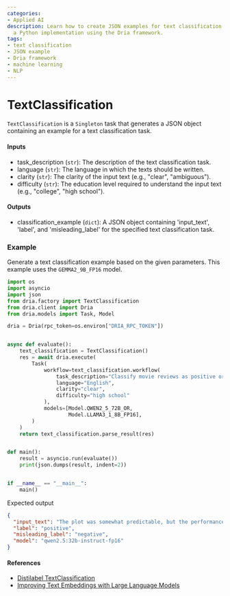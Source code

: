 ```yaml
---
categories:
- Applied AI
description: Learn how to create JSON examples for text classification tasks with
  a Python implementation using the Dria framework.
tags:
- text classification
- JSON example
- Dria framework
- machine learning
- NLP
---
```


# TextClassification

`TextClassification` is a `Singleton` task that generates a JSON object containing an example for a text classification task.

#### Inputs
- task_description (`str`): The description of the text classification task.
- language (`str`): The language in which the texts should be written.
- clarity (`str`): The clarity of the input text (e.g., "clear", "ambiguous").
- difficulty (`str`): The education level required to understand the input text (e.g., "college", "high school").

#### Outputs
- classification_example (`dict`): A JSON object containing 'input_text', 'label', and 'misleading_label' for the specified text classification task.

### Example

Generate a text classification example based on the given parameters. This example uses the `GEMMA2_9B_FP16` model.

```python
import os
import asyncio
import json
from dria.factory import TextClassification
from dria.client import Dria
from dria.models import Task, Model

dria = Dria(rpc_token=os.environ["DRIA_RPC_TOKEN"])


async def evaluate():
    text_classification = TextClassification()
    res = await dria.execute(
        Task(
            workflow=text_classification.workflow(
                task_description="Classify movie reviews as positive or negative",
                language="English",
                clarity="clear",
                difficulty="high school"
            ),
            models=[Model.QWEN2_5_72B_OR,
                    Model.LLAMA3_1_8B_FP16],
        )
    )
    return text_classification.parse_result(res)


def main():
    result = asyncio.run(evaluate())
    print(json.dumps(result, indent=2))


if __name__ == "__main__":
    main()
```

Expected output

```json
{
  "input_text": "The plot was somewhat predictable, but the performances were top-notch and kept me engaged throughout.",
  "label": "positive",
  "misleading_label": "negative",
  "model": "qwen2.5:32b-instruct-fp16"
}
```

#### References

- [Distilabel TextClassification](https://distilabel.argilla.io/latest/components-gallery/tasks/textclassification/)
- [Improving Text Embeddings with Large Language Models](https://arxiv.org/abs/2401.00368)